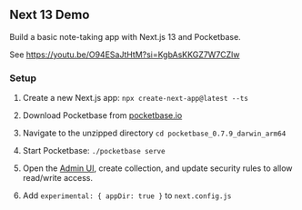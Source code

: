 ## Next 13 Demo

Build a basic note-taking app with Next.js 13 and Pocketbase.

See https://youtu.be/O94ESaJtHtM?si=KgbAsKKGZ7W7CZlw

### Setup

1. Create a new Next.js app:
   `npx create-next-app@latest --ts`

2. Download Pocketbase from [pocketbase.io](pocketbase.io)
3. Navigate to the unzipped directory
   `cd pocketbase_0.7.9_darwin_arm64`
4. Start Pocketbase:
   `./pocketbase serve`
5. Open the [Admin UI](http://127.0.0.1:8090/_/), create collection, and update security rules to allow read/write access.
6. Add `experimental: { appDir: true }` to `next.config.js`
